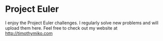 Project Euler
============

I enjoy the Project Euler challenges. I regularly solve new problems and will upload them here.
Feel free to check out my website at http://timothymiko.com
